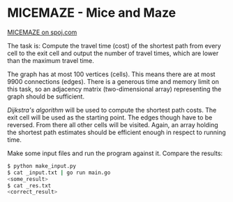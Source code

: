 # MICEMAZE - Mice and Maze

[MICEMAZE on spoj.com](https://www.spoj.com/problems/MICEMAZE/)

The task is: Compute the travel time (cost) of the shortest path from every cell to the exit cell and output the number of travel times, which are lower than the maximum travel time.

The graph has at most 100 vertices (cells). This means there are at most 9900 connections (edges). There is a generous time and memory limit on this task, so an adjacency matrix (two-dimensional array) representing the graph should be sufficient. 

*Dijkstra's algorithm* will be used to compute the shortest path costs. The exit cell will be used as the starting point. The edges though have to be reversed. From there all other cells will be visited. Again, an array holding the shortest path estimates should be efficient enough in respect to running time. 

Make some input files and run the program against it. Compare the results:

```sh
$ python make_input.py
$ cat _input.txt | go run main.go
<some_result>
$ cat _res.txt
<correct_result>
```
